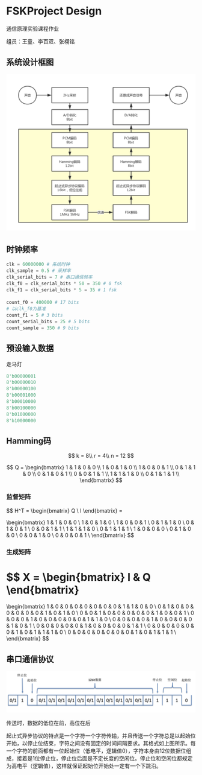 # FSKProject Design

通信原理实验课程作业

组员：王童、李百双、张栩铭

## 系统设计框图

![image-20181130142006614](README.assets/image-20181130142006614.png)

## 时钟频率

```python
clk = 60000000 # 系统时钟
clk_sample = 0.5 # 采样率
clk_serial_bits = 7 # 串口通信频率
clk_f0 = clk_serial_bits * 50 = 350 # 0 fsk
clk_f1 = clk_serial_bits * 5 = 35 # 1 fsk

count_f0 = 400000 # 17 bits
# 以clk_f0为基准
count_f1 = 5 # 3 bits
count_serial_bits = 25 # 5 bits
count_sample = 350 # 9 bits
```

## 预设输入数据

走马灯

```verilog
8'b00000001
8'b00000010
8'b00000100
8'b00001000
8'b00010000
8'b00100000
8'b01000000
8'b10000000
```

## Hamming码

$$
k = 8\\
r = 4\\
n = 12
$$

$$
Q = 
\begin{bmatrix}
1 & 1 & 0 & 0 \\
1 & 0 & 1 & 0 \\
1 & 0 & 0 & 1 \\
0 & 1 & 1 & 0 \\
0 & 1 & 0 & 1 \\
0 & 0 & 1 & 1 \\
1 & 1 & 1 & 0 \\
0 & 1 & 1 & 1 \\
\end{bmatrix}
$$

### 监督矩阵

$$
H^T = \begin{bmatrix} Q \\ I \end{bmatrix} = 

\begin{bmatrix}
1 & 1 & 0 & 0 \\
1 & 0 & 1 & 0 \\
1 & 0 & 0 & 1 \\
0 & 1 & 1 & 0 \\
0 & 1 & 0 & 1 \\
0 & 0 & 1 & 1 \\
1 & 1 & 1 & 0 \\
0 & 1 & 1 & 1 \\
1 & 0 & 0 & 0 \\
0 & 1 & 0 & 0 \\
0 & 0 & 1 & 0 \\
0 & 0 & 0 & 1 \\
\end{bmatrix}
$$

### 生成矩阵

$$
X =
\begin{bmatrix}
I & Q
\end{bmatrix}
=
\begin{bmatrix}
1 & 0 & 0 & 0 & 0 & 0 & 0 & 0 & 1 & 1 & 0 & 0 \\
0 & 1 & 0 & 0 & 0 & 0 & 0 & 0 & 1 & 0 & 1 & 0 \\
0 & 0 & 1 & 0 & 0 & 0 & 0 & 0 & 1 & 0 & 0 & 1 \\
0 & 0 & 0 & 1 & 0 & 0 & 0 & 0 & 0 & 1 & 1 & 0 \\
0 & 0 & 0 & 0 & 1 & 0 & 0 & 0 & 0 & 1 & 0 & 1 \\
0 & 0 & 0 & 0 & 0 & 1 & 0 & 0 & 0 & 0 & 1 & 1 \\
0 & 0 & 0 & 0 & 0 & 0 & 1 & 0 & 1 & 1 & 1 & 0 \\
0 & 0 & 0 & 0 & 0 & 0 & 0 & 1 & 0 & 1 & 1 & 1 \\
\end{bmatrix}
$$



## 串口通信协议

![image-20181130142019804](README.assets/image-20181130142019804.png)

传送时，数据的低位在前，高位在后

起止式异步协议的特点是一个字符一个字符传输，并且传送一个字符总是以起始位开始，以停止位结束，字符之间没有固定的时间间隔要求。其格式如上图所示。每一个字符的前面都有一位起始位（低电平，逻辑值0），字符本身由12位数据位组成，接着是1位停止位，停止位后面是不定长度的空闲位。停止位和空闲位都规定为高电平（逻辑值），这样就保证起始位开始处一定有一个下跳沿。

